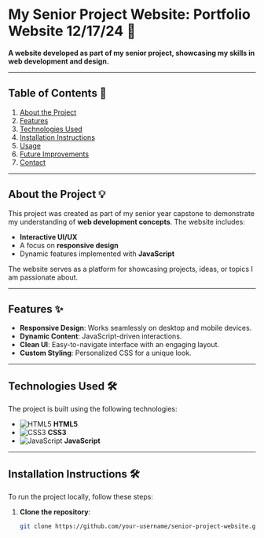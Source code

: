 # **My Senior Project Website: Portfolio Website 12/17/24** 🚀  
**A website developed as part of my senior project, showcasing my skills in web development and design.**  

---



## **Table of Contents** 📖  
1. [About the Project](#about-the-project)  
2. [Features](#features)  
3. [Technologies Used](#technologies-used)  
4. [Installation Instructions](#installation-instructions)  
5. [Usage](#usage)  
6. [Future Improvements](#future-improvements)  
7. [Contact](#contact)  

---

## **About the Project** 💡  
This project was created as part of my senior year capstone to demonstrate my understanding of **web development concepts**. The website includes:  
- **Interactive UI/UX**  
- A focus on **responsive design**  
- Dynamic features implemented with **JavaScript**  

The website serves as a platform for showcasing projects, ideas, or topics I am passionate about.  

---

## **Features** ✨  
- **Responsive Design**: Works seamlessly on desktop and mobile devices.  
- **Dynamic Content**: JavaScript-driven interactions.  
- **Clean UI**: Easy-to-navigate interface with an engaging layout.  
- **Custom Styling**: Personalized CSS for a unique look.  

---

## **Technologies Used** 🛠️  
The project is built using the following technologies:  

- ![HTML5](https://img.shields.io/badge/HTML5-E34F26?style=flat&logo=html5&logoColor=white) **HTML5**  
- ![CSS3](https://img.shields.io/badge/CSS3-1572B6?style=flat&logo=css3&logoColor=white) **CSS3**  
- ![JavaScript](https://img.shields.io/badge/JavaScript-323330?style=flat&logo=javascript&logoColor=F7DF1E) **JavaScript**  

---

## **Installation Instructions** 🛠️  

To run the project locally, follow these steps:  

1. **Clone the repository**:  
   ```bash
   git clone https://github.com/your-username/senior-project-website.git

